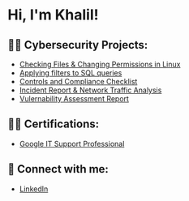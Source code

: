 <h1>Hi, I'm Khalil! </h1>

<h2>👨‍💻 Cybersecurity Projects:</h2>

  - [Checking Files & Changing Permissions in Linux](https://github.com/joshmadakor1/Algorithms-Practice)
  - [Applying filters to SQL queries](https://github.com/joshmadakor1/4chan-Image-Analysis-Middleware-C964) <b><i></b></i>
  - [Controls and Compliance Checklist](https://github.com/joshmadakor1/Sentinel-Lab)
  - [Incident Report & Network Traffic Analysis](https://github.com/joshmadakor1/Jwipe.PowerShell)
  - [Vulernability Assessment Report](https://github.com/joshmadakor1/AD_PS)

<h2>👨‍💻 Certifications:</h2>

- [Google IT Support Professional](https://coursera.org/share/8d8ecb8fe8d5d73116fa3f427862bea6)

<h2> 🤳 Connect with me:</h2>

- [LinkedIn](https://linkedin.com/in/khalilgtech)
<!--
**joshmadakor1/joshmadakor1** is a ✨ _special_ ✨ repository because its `README.md` (this file) appears on your GitHub profile.

Here are some ideas to get you started:

- 🔭 I’m currently working on ...
- 🌱 I’m currently learning ...
- 👯 I’m looking to collaborate on ...
- 🤔 I’m looking for help with ...
- 💬 Ask me about ...
- 📫 How to reach me: ...
- 😄 Pronouns: ...
- ⚡ Fun fact: ...
-->

